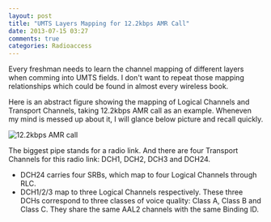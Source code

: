```yaml
---
layout: post
title: "UMTS Layers Mapping for 12.2kbps AMR Call"
date: 2013-07-15 03:27
comments: true
categories: Radioaccess
---
```


Every freshman needs to learn the channel mapping of different layers when comming into UMTS fields. I don't want to repeat those mapping relationships which could be found in almost every wireless book.

<!--more-->

Here is an abstract figure showing the mapping of Logical Channels and Transport Channels, taking 12.2kbps AMR call as an example. Wheneven my mind is messed up about it, I will glance below picture and recall quickly.

![12.2kbps AMR call](https://dl.dropboxusercontent.com/u/6459697/blogimage/20130715_122kbpsamrcall.png)

The biggest pipe stands for a radio link. And there are four Transport Channels for this radio link: DCH1, DCH2, DCH3 and DCH24. 

* DCH24 carries four SRBs, which map to four Logical Channels through RLC.
* DCH1/2/3 map to three Logical Channels respectively. These three DCHs correspond to three classes of voice quality: Class A, Class B and Class C. They share the same AAL2 channels with the same Binding ID.


